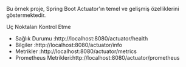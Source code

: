 Bu örnek proje, Spring Boot Actuator'ın temel ve gelişmiş özelliklerini göstermektedir. 

Uç Noktaları Kontrol Etme


- Sağlık Durumu        :http://localhost:8080/actuator/health
- Bilgiler             :http://localhost:8080/actuator/info
- Metrikler            :http://localhost:8080/actuator/metrics
- Prometheus Metrikleri:http://localhost:8080/actuator/prometheus
